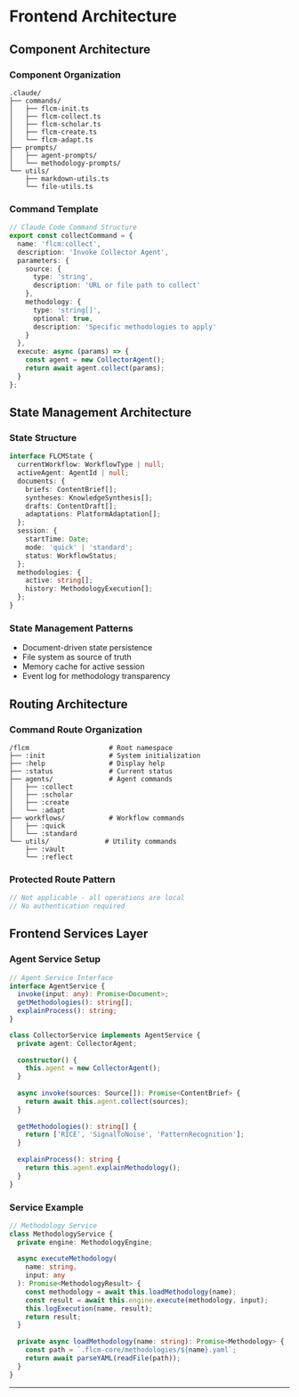 # **Frontend Architecture**

## **Component Architecture**

### **Component Organization**
```
.claude/
├── commands/
│   ├── flcm-init.ts
│   ├── flcm-collect.ts
│   ├── flcm-scholar.ts
│   ├── flcm-create.ts
│   └── flcm-adapt.ts
├── prompts/
│   ├── agent-prompts/
│   └── methodology-prompts/
└── utils/
    ├── markdown-utils.ts
    └── file-utils.ts
```

### **Command Template**
```typescript
// Claude Code Command Structure
export const collectCommand = {
  name: 'flcm:collect',
  description: 'Invoke Collector Agent',
  parameters: {
    source: {
      type: 'string',
      description: 'URL or file path to collect'
    },
    methodology: {
      type: 'string[]',
      optional: true,
      description: 'Specific methodologies to apply'
    }
  },
  execute: async (params) => {
    const agent = new CollectorAgent();
    return await agent.collect(params);
  }
};
```

## **State Management Architecture**

### **State Structure**
```typescript
interface FLCMState {
  currentWorkflow: WorkflowType | null;
  activeAgent: AgentId | null;
  documents: {
    briefs: ContentBrief[];
    syntheses: KnowledgeSynthesis[];
    drafts: ContentDraft[];
    adaptations: PlatformAdaptation[];
  };
  session: {
    startTime: Date;
    mode: 'quick' | 'standard';
    status: WorkflowStatus;
  };
  methodologies: {
    active: string[];
    history: MethodologyExecution[];
  };
}
```

### **State Management Patterns**
- Document-driven state persistence
- File system as source of truth
- Memory cache for active session
- Event log for methodology transparency

## **Routing Architecture**

### **Command Route Organization**
```
/flcm                    # Root namespace
├── :init                # System initialization
├── :help                # Display help
├── :status              # Current status
├── agents/              # Agent commands
│   ├── :collect
│   ├── :scholar
│   ├── :create
│   └── :adapt
├── workflows/           # Workflow commands
│   ├── :quick
│   └── :standard
└── utils/              # Utility commands
    ├── :vault
    └── :reflect
```

### **Protected Route Pattern**
```typescript
// Not applicable - all operations are local
// No authentication required
```

## **Frontend Services Layer**

### **Agent Service Setup**
```typescript
// Agent Service Interface
interface AgentService {
  invoke(input: any): Promise<Document>;
  getMethodologies(): string[];
  explainProcess(): string;
}

class CollectorService implements AgentService {
  private agent: CollectorAgent;
  
  constructor() {
    this.agent = new CollectorAgent();
  }
  
  async invoke(sources: Source[]): Promise<ContentBrief> {
    return await this.agent.collect(sources);
  }
  
  getMethodologies(): string[] {
    return ['RICE', 'SignalToNoise', 'PatternRecognition'];
  }
  
  explainProcess(): string {
    return this.agent.explainMethodology();
  }
}
```

### **Service Example**
```typescript
// Methodology Service
class MethodologyService {
  private engine: MethodologyEngine;
  
  async executeMethodology(
    name: string,
    input: any
  ): Promise<MethodologyResult> {
    const methodology = await this.loadMethodology(name);
    const result = await this.engine.execute(methodology, input);
    this.logExecution(name, result);
    return result;
  }
  
  private async loadMethodology(name: string): Promise<Methodology> {
    const path = `.flcm-core/methodologies/${name}.yaml`;
    return await parseYAML(readFile(path));
  }
}
```

---
